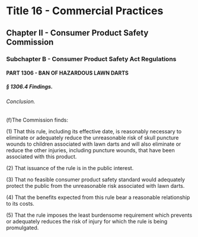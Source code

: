 
# Title 16 - Commercial Practices
## Chapter II - Consumer Product Safety Commission
### Subchapter B - Consumer Product Safety Act Regulations
#### PART 1306 - BAN OF HAZARDOUS LAWN DARTS
##### § 1306.4 Findings.
###### Conclusion.

(f)The Commission finds:

(1) That this rule, including its effective date, is reasonably necessary to eliminate or adequately reduce the unreasonable risk of skull puncture wounds to children associated with lawn darts and will also eliminate or reduce the other injuries, including puncture wounds, that have been associated with this product.

(2) That issuance of the rule is in the public interest.

(3) That no feasible consumer product safety standard would adequately protect the public from the unreasonable risk associated with lawn darts.

(4) That the benefits expected from this rule bear a reasonable relationship to its costs.

(5) That the rule imposes the least burdensome requirement which prevents or adequately reduces the risk of injury for which the rule is being promulgated.
